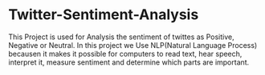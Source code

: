 # Twitter-Sentiment-Analysis
This Project is used for Analysis the sentiment of twittes as Positive, Negative or Neutral. 
In this project we Use NLP(Natural Language Process) becausen it makes it possible for computers to read text, hear speech, interpret it, measure sentiment and determine which parts are important.
